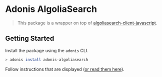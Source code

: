 # Adonis AlgoliaSearch

> This package is a wrapper on top of [algoliasearch-client-javascript](https://github.com/algolia/algoliasearch-client-javascript).

## Getting Started

Install the package using the `adonis` CLI.

```bash
> adonis install adonis-algoliasearch
```

Follow instructions that are displayed ([or read them here](https://github.com/cmty/adonis-algoliasearch/blob/master/instructions.md)).
